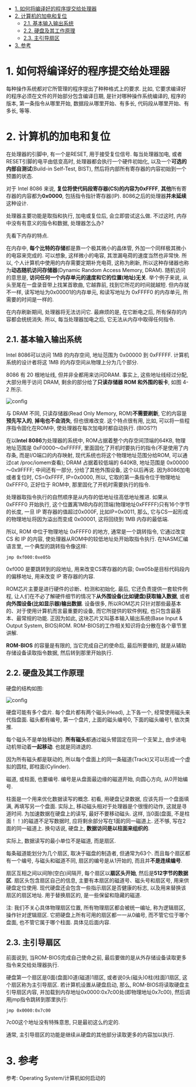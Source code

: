 
<!-- @import "[TOC]" {cmd="toc" depthFrom=1 depthTo=6 orderedList=false} -->

<!-- code_chunk_output -->

- [1. 如何将编译好的程序提交给处理器](#1-如何将编译好的程序提交给处理器)
- [2. 计算机的加电和复位](#2-计算机的加电和复位)
  - [2.1. 基本输入输出系统](#21-基本输入输出系统)
  - [2.2. 硬盘及其工作原理](#22-硬盘及其工作原理)
  - [2.3. 主引导扇区](#23-主引导扇区)
- [3. 参考](#3-参考)

<!-- /code_chunk_output -->

# 1. 如何将编译好的程序提交给处理器

每种操作系统都对它所管理的程序提出了种种格式上的要求. 比如, 它要求编译好的程序必须在文件的开始部分包含编译日期, 是针对哪种操作系统编译的, 程序的版本, 第一条指令从哪里开始, 数据段从哪里开始、有多长, 代码段从哪里开始、有多长, 等等. 

# 2. 计算机的加电和复位

在处理器的引脚中, 有一个是RESET, 用于接受复位信号. 每当处理器加电, 或者RESET引脚的电平由低变高时, 处理器都会执行一个硬件初始化, 以及一个**可选的内部自测试**(Build-in Self-Test, BIST), 然后将内部所有寄存器的内容初始到一个预置的状态. 

对于 Intel 8086 来说, **复位将使代码段寄存器(CS)的内容为0xFFFF**, **其他**所有寄存器的内容都为**0x0000**, 包括指令指针寄存器(IP). 8086之后的处理器**并未延续**这种设计. 

处理器主要功能是取指和执行, 加电或复位后, 会立即尝试这么做. 不过这时, 内存中没有有意义的指令和数据, 处理器怎么办?

先看下内存的特点. 

在内存中, **每个比特的存储**都是靠一个极其微小的晶体管, 外加一个同样极其微小的电容来完成的. 可以想象, 这样微小的电容, 其泄漏电荷的速度当然也非常快. 所以, 个人计算机中使用的内存需要定期补充电荷, 这称为刷新, 所以这种存储器也称为**动态随机访问存储器**(Dynamic Random Access Memory, DRAM). 随机访问的意思是, **访问任何一个内存单元的速度和它的位置(地址)无关**. 举个例子来说, 从头至尾在一盘录音带上找某首歌曲, 它越靠前, 找到它所花的时间就越短. 但内存就不一样, 读写地址为0x00001的内存单元, 和读写地址为 0xFFFF0 的内存单元, 所需要的时间是一样的. 

在内存刷新期间, 处理器将无法访问它. 最麻烦的是, 在它断电之后, 所有保存的内容都会统统消失. 所以, 每当处理器加电之后, 它无法从内存中取得任何指令. 

## 2.1. 基本输入输出系统

Intel 8086可以访问 1MB 的内存空间, 地址范围为 0x00000 到 0xFFFFF. 计算机系统的设计者将这 1MB 的内存空间从物理上分为几个部分. 

8086 有 20 根地址线, 但并非全都用来访问DRAM. 事实上, 这些地址线经过分配, 大部分用于访问 DRAM, 剩余的部分给了**只读存储器 ROM 和外围的板卡**, 如图 4-2 所示. 

![config](images/1.png)

与 DRAM 不同, 只读存储器(Read Only Memory, ROM)**不需要刷新**, 它的内容是**预先写入的**, **掉电也不会消失**, 但也很难改变. 这个特点很有用, 比如, 可以将一些程序指令固化在ROM中, 使处理器在每次加电时都自动执行. (BIOS??)

在以**Intel 8086**为处理器的系统中, ROM占据着整个内存空间顶端的64KB, 物理地址范围是 0xF0000～0xFFFFF, 里面固化了开机时要执行的指令(不是使用了内存条, 而是I/O端口的内存映射, 现代系统也将这个物理地址范围分给ROM, 可以通过cat /proc/iomem查看); DRAM 占据着较低端的 640KB, 地址范围是 0x00000～0x9FFFF; 中间还有一部分, 分给了其他外围设备, 这个以后再说. 因为8086加电或者复位时, CS=0xFFFF, IP=0x0000, 所以, 它取的第一条指令位于物理地址0xFFFF0, 正好位于 ROM中, 那里固化了开机时需要执行的指令. 

处理器取指令执行的自然顺序是从内存的低地址往高低地址推进. 如果从 0xFFFF0 开始执行, 这个位置离1MB内存的顶端(物理地址0xFFFFF)只有16个字节的长度, 一旦 IP 寄存器的值超过0x000F, 比如IP=0x0011, 那么, 它与CS一起形成的物理地址将因为溢出而变成 0x00001, 这将回绕到 1MB 内存的最低端. 

所以, ROM 中位于物理地址 0xFFFF0 的地方, 通常是一个跳转指令, 它通过改变 CS 和 IP 的内容, 使处理器从ROM中的较低地址处开始取指令执行. 在NASM汇编语言里, 一个典型的跳转指令像这样: 

```
jmp 0xf000:0xe05b
```

0xf000 是要跳转到的段地址, 用来改变CS寄存器的内容; 0xe05b是目标代码段内的偏移地址, 用来改变 IP 寄存器的内容. 

ROM芯片主要是进行硬件的诊断、检测和初始化. 最后, 它还负责提供一套软件例程, 让人们在不必了解硬件细节的情况下**从外围设备(比如键盘)获取输入数据**, 或者**向外围设备(比如显示器)输出数据**. 设备很多, 所以ROM芯片只针对那些最基本的、对于使用计算机而言最重要的设备, 而它所提供的软件例程, 也只包含最基本、最常规的功能. 正因为如此, 这块芯片又叫基本输入输出系统(Base Input & Output System, BIOS)ROM. ROM-BIOS的工作相关知识将会分散在各个章节里讲解. 

**ROM-BIOS** 的容量是有限的, 当它完成自己的使命后, 最后所要做的, 就是从辅助存储设备读取指令数据, 然后转到那里开始执行. 

## 2.2. 硬盘及其工作原理

硬盘的结构如图: 

![config](images/2.png)

硬盘可能有多个盘片. 每个盘片都有两个磁头(Head), 上下各一个, 经常使用磁头来代指盘面. 磁头都有编号, 第一个盘片, 上面的磁头编号0, 下面的磁头编号1, 依次类推. 

每个磁头不是单独移动的. **所有磁头**都通过磁头臂固定在同一个支架上, 由步进电动机带动着**一起移动**. 也就是同进退的. 

因为所有磁头都是联动的, 所以每个盘面上的同一条磁道(Track)又可以形成一个虚拟的圆柱, 即柱面(Cylinder). 

磁道, 或柱面, 也要编号. 编号是从盘面最边缘的磁道开始, 向圆心方向, 从0开始编号. 

柱面是一个用来优化数据读写的概念. 初看, 用硬盘记录数据, 应该先将一个盘面填满, 再填写另一个盘面. 实际上, 移动磁头相对于处理器是个很慢的动作, 这就是寻道时间. 为加速数据在硬盘上的读写, 最好不要移动磁头. 这样, 当0面(盘面, 不是柱面！！)的磁道不足写数据时, 应将剩余部分写在1面的同一磁道上. 还不够, 写在2面的同一磁道上. 换句话说, 硬盘上, **数据访问是以柱面来组织的**. 

实际上, 数据读写的最小单位不是磁道, 而是扇区. 

每条磁道能划分为几个扇区, 取决于磁盘的制造者, 但通常为63个. 而且每个扇区都有一个编号, 与磁头和磁道不同, 扇区的编号是从1开始的, 而且并**不是连续编号**. 

扇区互相之间以间隙(空白)间隔开, 每个扇区以**扇区头开始**, 然后是**512字节的数据区**. 扇区头包含扇区自己的信息, 主要有本扇区的磁道号、磁头号和扇区号, 用来供硬盘定位使用. 现代硬盘还会包含一些指示扇区是否健康的标志, 以及用来替换该扇区的扇区地址. 用于替换扇区的, 是一些保留和隐藏的磁道. 

注: 我们不关心具体物理扇区位置, 所有物理扇区都会被统一编址, 称为逻辑扇区, 操作针对逻辑扇区. 它把硬盘上所有可用的扇区都一一从0编号, 而不管它位于哪个盘面, 也不管它属于哪个柱面. 具体见后面内容. 

## 2.3. 主引导扇区

前面说到, 当ROM-BIOS完成自己使命之前, 最后要做的是从外存储设备读取更多指令来交给处理器执行. 

硬盘第一个扇区是0面(盘面)0道(磁道)1扇区, 或者说0头(磁头)0柱(柱面)1扇区, 这个扇区称为主引导扇区. 若计算机设置从硬盘启动, 那么, ROM-BIOS将读取硬盘主引导扇区内容, 并加载到内存地址0x0000:0x7c00处(即物理地址0x7c00), 然后调用jmp指令跳转到那里执行: 

```
jmp 0x0000:0x7c00
```

7c00这个地址没有特殊意思, 只是最初这么约定的. 

通常, 主引导扇区的功能是继续从硬盘的其他部分读取更多的内容加以执行. 

# 3. 参考

参考: Operating System/计算机如何启动的